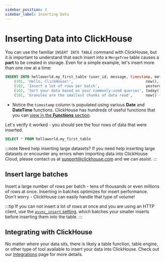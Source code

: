 ```yaml
---
sidebar_position: 2
sidebar_label: Inserting Data
---
```


# Inserting Data into ClickHouse

You can use the familiar `INSERT INTO TABLE` command with ClickHouse, but it is important to understand that each insert into a `MergeTree` table causes a **part** to be created in storage. Even for a simple example, let's insert more than one row at a time:

```sql
INSERT INTO helloworld.my_first_table (user_id, message, timestamp, metric) VALUES
    (101, 'Hello, ClickHouse!',                                 now(),       -1.0    ),
    (102, 'Insert a lot of rows per batch',                     yesterday(), 1.41421 ),
    (102, 'Sort your data based on your commonly-used queries', today(),     2.718   ),
    (101, 'Granules are the smallest chunks of data read',      now() + 5,   3.14159 )
```

- Notice the `timestamp` column is populated using various **Date** and **DateTime** functions. ClickHouse has hundreds of useful functions that you can [view in the **Functions** section](/en/sql-reference/functions/).

Let's verify it worked - you should see the four rows of data that were inserted.
```sql
SELECT * FROM helloworld.my_first_table
```

:::note Need help inserting large datasets?
If you need help inserting large datasets or encounter any errors when importing data into ClickHouse Cloud, please contact us at support@clickhouse.com and we can assist.
:::


## Insert large batches

Insert a large number of rows per batch - tens of thousands or even millions of rows at once. Inserting in batches optimizes for insert performance. Don't worry - ClickHouse can easily handle that type of volume!

:::tip
If you can not insert a lot of rows at once and you are using an HTTP client, use the [`async_insert` setting](../operations/settings/settings.md#async-insert), which batches your smaller inserts before inserting them into the table.
:::

## Integrating with ClickHouse

No matter where your data sits, there is likely a table function, table engine, or other type of tool available to insert your data into ClickHouse. Check out our [Integrations](../integrations/index.mdx) page for more details.